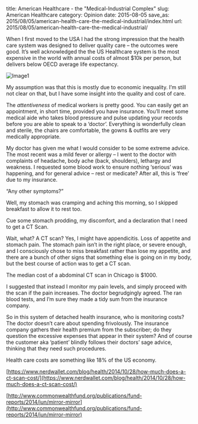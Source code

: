 title: American Healthcare - the "Medical-Industrial Complex"
slug: American Healthcare
category: Opinion
date: 2015-08-05
save_as: 2015/08/05/american-health-care-the-medical-industrial/index.html
url: 2015/08/05/american-health-care-the-medical-industrial/

When I first moved to the USA I had the strong impression that the health care system was designed to deliver quality care – the outcomes were good. It’s well acknowledged the the US Healthcare system is the most expensive in the world with annual costs of almost $10k per person, but delivers below OECD average life expectancy.

![Image1]({filename}/images/Life_expectancy_vs_healthcare_spending.jpeg)

My assumption was that this is mostly due to economic inequality. I’m still not clear on that, but I have some insight into the quality and cost of care.

The *attentiveness* of medical workers is pretty good. You can easily get an appointment, in short time, provided you have insurance. You’ll meet some medical aide who takes blood pressure and pulse updating your records before you are able to speak to a ‘doctor’. Everything is wonderfully clean and sterile, the chairs are comfortable, the gowns & outfits are very medically appropriate.

My doctor has given me what I would consider to be some extreme advice. The most recent was a mild fever or allergy – I went to the doctor with complaints of headache, body ache (back, shoulders), lethargy and weakness. I requested some blood work to ensure nothing ‘serious’ was happening, and for general advice – rest or medicate? After all, this is ‘free’ due to my insurance.

“Any other symptoms?”

Well, my stomach was cramping and aching this morning, so I skipped breakfast to allow it to rest too.

Cue some stomach prodding, my discomfort, and a declaration that I need to get a CT Scan.

Wait, what? A CT scan? Yes, I might have appendicitis. Loss of appetite and stomach pain. The stomach pain isn’t in the right place, or severe enough, and I consciously chose to miss breakfast rather than lose my appetite, and there are a bunch of other signs that something else is going on in my body, but the best course of action was to get a CT scan.

The median cost of a abdominal CT scan in Chicago is $1000.

I suggested that instead I monitor my pain levels, and simply proceed with the scan if the pain increases. The doctor begrudgingly agreed. The ran blood tests, and I’m sure they made a tidy sum from the insurance company.

So in this system of detached health insurance, who is monitoring costs? The doctor doesn’t care about spending frivolously. The insurance company gathers their health premium from the subscriber; do they question the excessive expenses that appear in their system? And of course the customer aka ‘patient’ blindly follows their doctors’ sage advice, thinking that they need such procedures.

Health care costs are something like 18% of the US economy.

[https://www.nerdwallet.com/blog/health/2014/10/28/how-much-does-a-ct-scan-cost/](https://www.nerdwallet.com/blog/health/2014/10/28/how-much-does-a-ct-scan-cost/)

[http://www.commonwealthfund.org/publications/fund-reports/2014/jun/mirror-mirror](http://www.commonwealthfund.org/publications/fund-reports/2014/jun/mirror-mirror)
